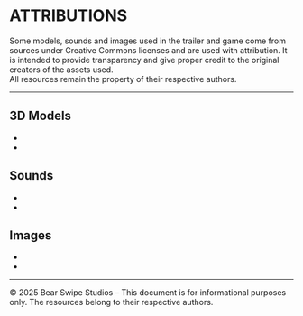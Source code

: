 # ATTRIBUTIONS #

Some models, sounds and images used in the trailer and game come from sources under Creative Commons licenses and are used with attribution.
It is intended to provide transparency and give proper credit to the original creators of the assets used.  
All resources remain the property of their respective authors.

---

## 3D Models
- 
- 

## Sounds
- 
- 

## Images
-
- 

---

© 2025 Bear Swipe Studios – This document is for informational purposes only.
The resources belong to their respective authors.
